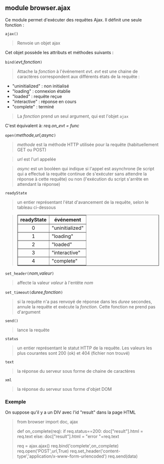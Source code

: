 module **browser.ajax**
-----------------------

Ce module permet d'exécuter des requêtes Ajax. Il définit une seule fonction :

`ajax()`
> Renvoie un objet ajax

Cet objet possède les attributs et méthodes suivants :

`bind(`_evt,fonction_`)`
> Attache la _fonction_ à l'événement _evt_. _evt_ est une chaine de caractères correspondent aux différents états de la requête :

- "uninitialized" : non initialisé
- "loading" : connexion établie
- "loaded" : requête reçue
- "interactive" : réponse en cours
- "complete" : terminé

> La _fonction_ prend un seul argument, qui est l'objet `ajax`

C'est équivalent à: _req.on_evt = func_

`open(`_methode,url,async_`)`
> _methode_ est la méthode HTTP utilisée pour la requête (habituellement GET ou POST)

> _url_ est l'url appelée

> _async_ est un booléen qui indique si l'appel est asynchrone (le script qui a effectué la requête continue de s'exécuter sans attendre la réponse à cette requête) ou non (l'exécution du script s'arrête en attendant la réponse)

`readyState`
> un entier représentant l'état d'avancement de la requête, selon le tableau ci-dessous

<blockquote>
<table cellspacing=0 cellpadding=4 border=1>
<tr><th>
readyState
</th><th>
événement
</th></tr>
<tr><td align="center">0</td><td>"uninitialized"</td></tr>
<tr><td align="center">1</td><td>"loading"</td></tr>
<tr><td align="center">2</td><td>"loaded"</td></tr>
<tr><td align="center">3</td><td>"interactive"</td></tr>
<tr><td align="center">4</td><td>"complete"</td></tr>
</table>
</blockquote>

`set_header(`_nom,valeur_`)`
> affecte la valeur _valeur_ à l'entête _nom_

`set_timeout(`_duree,fonction_`)`
> si la requête n'a pas renvoyé de réponse dans les _duree_ secondes, annule la requête et exécute la _fonction_. Cette fonction ne prend pas d'argument

`send()`
> lance la requête

`status`
> un entier représentant le statut HTTP de la requête. Les valeurs les plus courantes sont 200 (ok) et 404 (fichier non trouvé)

`text`
> la réponse du serveur sous forme de chaine de caractères

`xml`
> la réponse du serveur sous forme d'objet DOM



### Exemple

On suppose qu'il y a un DIV avec l'id "result" dans la page HTML

>    from browser import doc, ajax
>
>    def on_complete(req):
>        if req.status==200:
>            doc["result"].html = req.text
>        else:
>            doc["result"].html = "error "+req.text
>
>    req = ajax.ajax()
>    req.bind('complete',on_complete)
>    req.open('POST',url,True)
>    req.set_header('content-type','application/x-www-form-urlencoded')
>    req.send(data)
